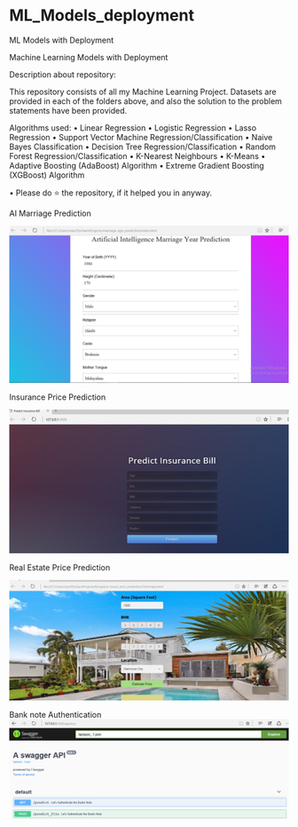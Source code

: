 # ML_Models_deployment
ML Models with Deployment

Machine Learning Models with Deployment

Description about repository:

This repository consists of all my Machine Learning Project. Datasets are provided in each of the folders above, and also the solution to the problem statements have been provided.

Algorithms used: 
• Linear Regression • Logistic Regression • Lasso Regression • Support Vector Machine Regression/Classification • Naive Bayes Classification • Decision Tree Regression/Classification • Random Forest Regression/Classification • K-Nearest Neighbours • K-Means • Adaptive Boosting (AdaBoost) Algorithm • Extreme Gradient Boosting (XGBoost) Algorithm


• Please do ⭐ the repository, if it helped you in anyway.

AI Marriage Prediction

![alt test](https://github.com/Arun-purakkatt/ML_Models_deployment/blob/master/Images/AI_marriage_prediction.jpg)

Insurance Price Prediction

![alt text](https://github.com/Arun-purakkatt/ML_Models_deployment/blob/master/Images/Insurance_price_prediction.jpg)

Real Estate Price Prediction

![](https://github.com/Arun-purakkatt/ML_Models_deployment/blob/master/Images/Realestate_price_prediction_runningOnlocalmachine.jpg)

Bank note Authentication
![](https://github.com/Arun-purakkatt/ML_Models_deployment/blob/master/Images/bankNoteAuthentication.png)
